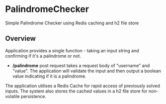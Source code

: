 # PalindromeChecker
Simple Palindrome Checker using Redis caching and h2 file store

## Overview
Application provides a single function - taking an input string and confirming if it's a palindrome or not.

- <b>/palindrome</b> post request takes a request body of "username" and "value". The application will validate the input and then output a boolean value indicating if it is a palindrome.

The application utilises a Redis Cache for rapid access of previously solved inputs. The system also stores the cached values in a h2 file store for non-volatile persistence.
